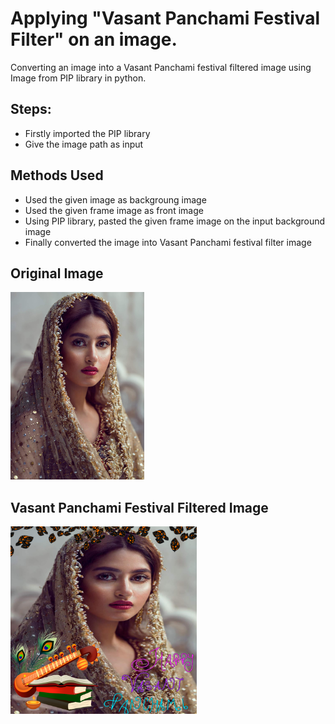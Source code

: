 # Applying "Vasant Panchami Festival Filter" on an image.

Converting an image into a Vasant Panchami festival filtered image using Image from PIP library in python.

## Steps:
* Firstly imported the PIP library 
* Give the image path as input

## Methods Used
* Used the given image as backgroung image
* Used the given frame image as front image
* Using PIP library, pasted the given frame image on the input background image 
* Finally converted the image into Vasant Panchami festival filter image


## Original Image
<img src="Images_/Image.jpg" height="300px">

## Vasant Panchami Festival Filtered Image
<img src="Images_/Vasant Panchami Festival Filtered Image.png" height="300px">

